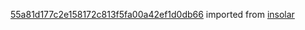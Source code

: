 [55a81d177c2e158172c813f5fa00a42ef1d0db66](https://github.com/insolar/insolar/commit/55a81d177c2e158172c813f5fa00a42ef1d0db66) imported from [insolar](https://github.com/insolar/insolar)
